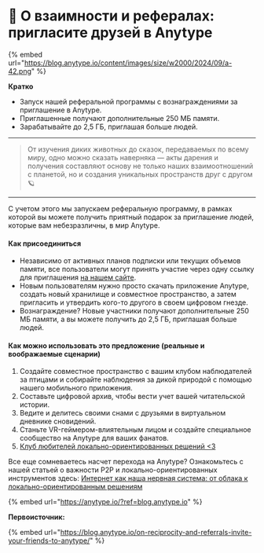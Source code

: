 # 🥌 О взаимности и рефералах: пригласите друзей в Anytype

{% embed url="https://blog.anytype.io/content/images/size/w2000/2024/09/a-42.png" %}



**Кратко**

* Запуск нашей реферальной программы с вознаграждениями за приглашение в Anytype.
* Приглашенные получают дополнительные 250 МБ памяти.
* Зарабатывайте до 2,5 ГБ, приглашая больше людей.

***

> От изучения диких животных до сказок, передаваемых по всему миру, одно можно сказать наверняка — акты дарения и получения составляют основу не только наших взаимоотношений с планетой, но и создания уникальных пространств друг с другом 🪐

***

С учетом этого мы запускаем реферальную программу, в рамках которой вы можете получить приятный подарок за приглашение людей, которые вам небезразличны, в мир Anytype.

#### **Как присоединиться**

* Независимо от активных планов подписки или текущих объемов памяти, все пользователи могут принять участие через одну ссылку для приглашения [на нашем сайте](https://join.any.coop/?ref=blog.anytype.io).
* Новым пользователям нужно просто скачать приложение Anytype, создать новый хранилище и совместное пространство, а затем пригласить и утвердить кого-то другого в своем цифровом гнезде.
* Вознаграждение? Новые участники получают дополнительные 250 МБ памяти, а вы можете получить до 2,5 ГБ, приглашая больше людей.

#### **Как можно использовать это предложение (реальные и воображаемые сценарии)**

1. Создайте совместное пространство с вашим клубом наблюдателей за птицами и собирайте наблюдения за дикой природой с помощью нашего мобильного приложения.
2. Составьте цифровой архив, чтобы вести учет вашей читательской истории.
3. Ведите и делитесь своими снами с друзьями в виртуальном дневнике сновидений.
4. Станьте VR-геймером-влиятельным лицом и создайте специальное сообщество на Anytype для ваших фанатов.
5. [Клуб любителей локально-ориентированных решений <3](https://invite.any.coop/bafybeigqobmdnl6bp4so5ds27rcfwmiflqpnthwzxi2jciolsmc7xxab2a?ref=blog.anytype.io#9EELTqpa5DBHs6Vh5b9XV4SYtuSnTzmLFBtEnb863aVV)

Все еще сомневаетесь насчет перехода на Anytype? Ознакомьтесь с нашей статьей о важности P2P и локально-ориентированных инструментов здесь: [Интернет как наша нервная система: от облака к локально-ориентированным решениям](https://blog.anytype.io/from-cloud-to-local-first/)

{% embed url="https://anytype.io/?ref=blog.anytype.io" %}

**Первоисточник:**

{% embed url="https://blog.anytype.io/on-reciprocity-and-referrals-invite-your-friends-to-anytype/" %}
